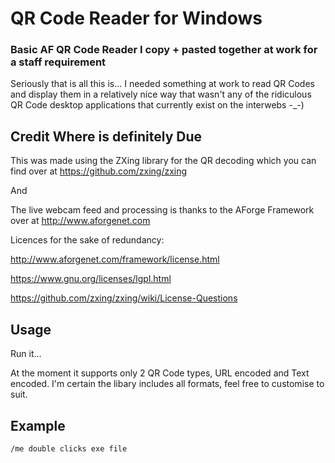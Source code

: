 # QR Code Reader for Windows
### Basic AF QR Code Reader I copy + pasted together at work for a staff requirement

Seriously that is all this is... I needed something at work to read QR Codes and display them in a relatively nice way that wasn't any of the ridiculous QR Code desktop applications that currently exist on the interwebs -_-)

## Credit Where is definitely Due
This was made using the ZXing library for the QR decoding which you can find over at https://github.com/zxing/zxing

And

The live webcam feed and processing is thanks to the AForge Framework over at http://www.aforgenet.com

Licences for the sake of redundancy:

http://www.aforgenet.com/framework/license.html

https://www.gnu.org/licenses/lgpl.html

https://github.com/zxing/zxing/wiki/License-Questions

## Usage

Run it...

At the moment it supports only 2 QR Code types, URL encoded and Text encoded. I'm certain the libary includes all formats, feel free to customise to suit.

## Example
```
/me double clicks exe file
```
